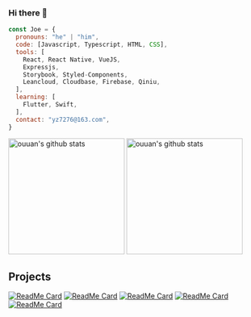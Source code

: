 ### Hi there 👋

<!--
**youz88/youz88** is a ✨ _special_ ✨ repository because its `README.md` (this file) appears on your GitHub profile.

Here are some ideas to get you started:

- 🔭 I’m currently working on ...
- 🌱 I’m currently learning ...
- 👯 I’m looking to collaborate on ...
- 🤔 I’m looking for help with ...
- 💬 Ask me about ...
- 📫 How to reach me: ...
- 😄 Pronouns: ...
- ⚡ Fun fact: ...
-->
```javascript
const Joe = {
  pronouns: "he" | "him",
  code: [Javascript, Typescript, HTML, CSS],
  tools: [
    React, React Native, VueJS,
    Expressjs,
    Storybook, Styled-Components,
    Leancloud, Cloudbase, Firebase, Qiniu,
  ],
  learning: [
    Flutter, Swift,
  ],
  contact: "yz7276@163.com",
}
```
<p align="left">
<img alt="ouuan's github stats" height='230' src="https://github-readme-stats.vercel.app/api?username=youz88&show_icons=true&include_all_commits=true">
<img alt="ouuan's github stats" height='230' src="https://github-readme-stats.vercel.app/api/top-langs/?username=youz88">
</p>

## Projects

[![ReadMe Card](https://github-readme-stats.vercel.app/api/pin/?username=youz88&repo=yangyu&theme=default_repocard)](https://github.com/youz88/yangyu)
[![ReadMe Card](https://github-readme-stats.vercel.app/api/pin/?username=youz88&repo=tudou&theme=default_repocard)](https://github.com/youz88/tudou)
[![ReadMe Card](https://github-readme-stats.vercel.app/api/pin/?username=youz88&repo=MediaTool&theme=default_repocard)](https://github.com/youz88/MediaTool)
[![ReadMe Card](https://github-readme-stats.vercel.app/api/pin/?username=youz88&repo=yangyu-ui&theme=default_repocard)](https://github.com/youz88/yangyu-ui)
[![ReadMe Card](https://github-readme-stats.vercel.app/api/pin/?username=youz88&repo=tudou-ui&theme=default_repocard)](https://github.com/youz88/tudou-ui)
